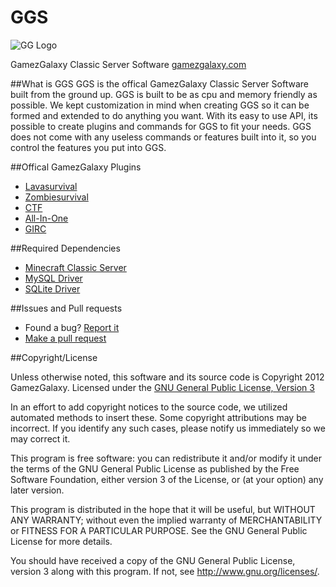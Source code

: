 GGS
===

![GG Logo](http://www.gamezgalaxy.com/assets/icon.png)

GamezGalaxy Classic Server Software
[gamezgalaxy.com][1]

##What is GGS
GGS is the offical GamezGalaxy Classic Server Software built from the ground up. GGS is built to be as cpu and memory friendly as possible. 
We kept customization in mind when creating GGS so it can be formed and extended to do anything you want. With its easy to
use API, its possible to create plugins and commands for GGS to fit your needs. GGS does not come with any useless commands
or features built into it, so you control the features you put into GGS.

##Offical GamezGalaxy Plugins
- [Lavasurvival][3]
- [Zombiesurvival][4]
- [CTF][5]
- [All-In-One][6]
- [GIRC][10]

##Required Dependencies
- [Minecraft Classic Server][9]
- [MySQL Driver][7]
- [SQLite Driver][8]

##Issues and Pull requests
- Found a bug? [Report it](https://github.com/gamezgalaxy/GGS/issues)
- [Make a pull request](https://github.com/gamezgalaxy/GGS/pulls)

##Copyright/License

Unless otherwise noted, this software and its source code is
Copyright 2012 GamezGalaxy. Licensed under the [GNU General Public License, Version 3][2]

In an effort to add copyright notices to the source code, we utilized automated methods to insert these.
Some copyright attributions may be incorrect.  If you identify any such cases, please notify us immediately so we may correct it.

This program is free software: you can redistribute it and/or modify
it under the terms of the GNU General Public License as published by
the Free Software Foundation, either version 3 of the License, or
(at your option) any later version.

This program is distributed in the hope that it will be useful,
but WITHOUT ANY WARRANTY; without even the implied warranty of
MERCHANTABILITY or FITNESS FOR A PARTICULAR PURPOSE.  See the
GNU General Public License for more details.

You should have received a copy of the GNU General Public License, version 3
along with this program.  If not, see <http://www.gnu.org/licenses/>.

[1]: http://www.gamezgalaxy.com
[2]: http://www.gnu.org/licenses/gpl-3.0.html
[3]: https://github.com/GamezGalaxy/Lavasurvival-Plugin
[4]: https://github.com/GamezGalaxy/Zombiesurvival-Plugin
[5]: https://github.com/GamezGalaxy/CTF
[6]: https://github.com/GamezGalaxy/All-In-One
[7]: http://www.mysql.com/downloads/connector/j/
[8]: http://mirror.nexua.org/Dependencies/sqlite-jdbc.jar
[9]: http://www.minecraft.net/classic/list
[10]: https://github.com/GamezGalaxy/GIRC